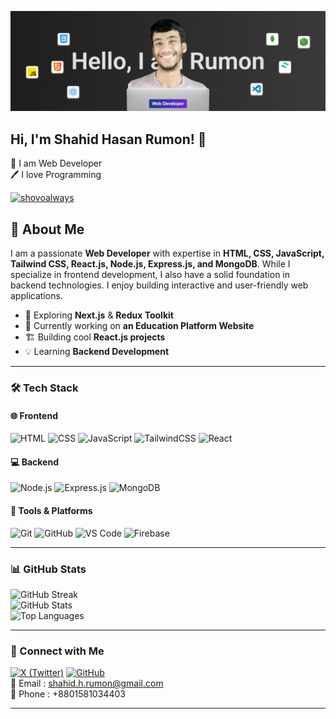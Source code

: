 [<img src='https://raw.githubusercontent.com/rumon3-1416/rumon3-1416/refs/heads/main/Screenshot%20(373).png'>](https://github.com/shovoalways/)

## Hi, I'm Shahid Hasan Rumon! 👋

<!-- <h3>Web Developer | Frontend Enthusiast</h3> -->

<p>
👑 I am Web Developer <br> 
🖊️ I love Programming </p>

<p align="left"> <a href="https://twitter.com/rumon3_1416" target="blank"><img src="https://img.shields.io/twitter/follow/rumon3_1416?logo=twitter&style=for-the-badge" alt="shovoalways" /></a> </p>

## 🚀 About Me

I am a passionate **Web Developer** with expertise in **HTML, CSS, JavaScript, Tailwind CSS, React.js, Node.js, Express.js, and MongoDB**. While I specialize in frontend development, I also have a solid foundation in backend technologies. I enjoy building interactive and user-friendly web applications.

- 🎯 Exploring **Next.js** & **Redux Toolkit**
- 🔧 Currently working on **an Education Platform Website**
- 🏗️ Building cool **React.js projects**
- 💡 Learning **Backend Development**

---

### 🛠 Tech Stack

#### 🌐 Frontend

![HTML](https://img.shields.io/badge/HTML5-E34F26?style=for-the-badge&logo=html5&logoColor=white) ![CSS](https://img.shields.io/badge/CSS3-1572B6?style=for-the-badge&logo=css3&logoColor=white) ![JavaScript](https://img.shields.io/badge/JavaScript-F7DF1E?style=for-the-badge&logo=javascript&logoColor=black) ![TailwindCSS](https://img.shields.io/badge/Tailwind_CSS-38B2AC?style=for-the-badge&logo=tailwind-css&logoColor=white) ![React](https://img.shields.io/badge/React-20232A?style=for-the-badge&logo=react&logoColor=61DAFB)

#### 💻 Backend

![Node.js](https://img.shields.io/badge/Node.js-43853D?style=for-the-badge&logo=node.js&logoColor=white) ![Express.js](https://img.shields.io/badge/Express.js-000000?style=for-the-badge&logo=express&logoColor=white) ![MongoDB](https://img.shields.io/badge/MongoDB-4EA94B?style=for-the-badge&logo=mongodb&logoColor=white)

#### 🔧 Tools & Platforms

![Git](https://img.shields.io/badge/Git-F05032?style=for-the-badge&logo=git&logoColor=white) ![GitHub](https://img.shields.io/badge/GitHub-181717?style=for-the-badge&logo=github&logoColor=white) ![VS Code](https://img.shields.io/badge/VS_Code-007ACC?style=for-the-badge&logo=visual-studio-code&logoColor=white) ![Firebase](https://img.shields.io/badge/Firebase-ffca28?style=for-the-badge&logo=firebase&logoColor=black)

---

### 📊 GitHub Stats

<p align="left">
  <img src="https://github-readme-streak-stats.herokuapp.com/?user=rumon3-1416&theme=radical&v=1" alt="GitHub Streak" />
  <br>
  <img src="https://github-readme-stats.vercel.app/api?username=rumon3-1416&show_icons=true&theme=radical" alt="GitHub Stats" />
  <br>
  <img src="https://github-readme-stats.vercel.app/api/top-langs/?username=rumon3-1416&layout=compact&theme=radical" alt="Top Languages" />
</p>

---

### 🔗 Connect with Me

[![X (Twitter)](https://img.shields.io/badge/X-000000?style=for-the-badge&logo=twitter&logoColor=white)](https://x.com/rumon3_1416) [![GitHub](https://img.shields.io/badge/GitHub-181717?style=for-the-badge&logo=github&logoColor=white)](https://github.com/rumon3-1416)<br>
📧 Email : [shahid.h.rumon@gmail.com](mailto:shahid.h.rumon@gmail.com)  
📱 Phone : +8801581034403

---
